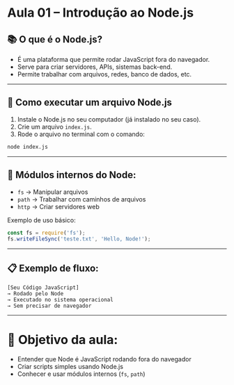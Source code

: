 # Aula 01 – Introdução ao Node.js

## 📚 O que é o Node.js?

- É uma plataforma que permite rodar JavaScript fora do navegador.
- Serve para criar servidores, APIs, sistemas back-end.
- Permite trabalhar com arquivos, redes, banco de dados, etc.

---

## 🚀 Como executar um arquivo Node.js

1. Instale o Node.js no seu computador (já instalado no seu caso).
2. Crie um arquivo `index.js`.
3. Rode o arquivo no terminal com o comando:
```bash
node index.js
```

---

## 🔹 Módulos internos do Node:

- `fs` → Manipular arquivos
- `path` → Trabalhar com caminhos de arquivos
- `http` → Criar servidores web

Exemplo de uso básico:
```js
const fs = require('fs');
fs.writeFileSync('teste.txt', 'Hello, Node!');
```

---

## 📋 Exemplo de fluxo:

```plaintext
[Seu Código JavaScript]
→ Rodado pelo Node
→ Executado no sistema operacional
→ Sem precisar de navegador
```

---

# 🎯 Objetivo da aula:

- Entender que Node é JavaScript rodando fora do navegador
- Criar scripts simples usando Node.js
- Conhecer e usar módulos internos (`fs`, `path`)

